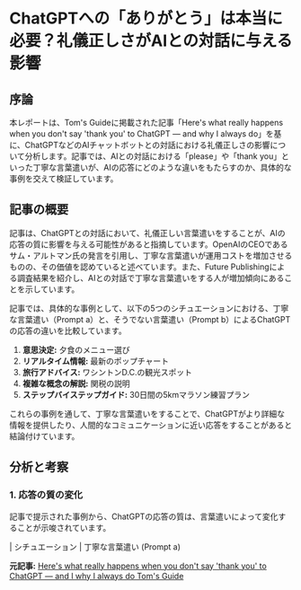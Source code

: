 # ChatGPTへの「ありがとう」は本当に必要？礼儀正しさがAIとの対話に与える影響

## 序論

本レポートは、Tom's Guideに掲載された記事「Here's what really happens when you don't say 'thank you' to ChatGPT — and why I always do」を基に、ChatGPTなどのAIチャットボットとの対話における礼儀正しさの影響について分析します。記事では、AIとの対話における「please」や「thank you」といった丁寧な言葉遣いが、AIの応答にどのような違いをもたらすのか、具体的な事例を交えて検証しています。

## 記事の概要

記事は、ChatGPTとの対話において、礼儀正しい言葉遣いをすることが、AIの応答の質に影響を与える可能性があると指摘しています。OpenAIのCEOであるサム・アルトマン氏の発言を引用し、丁寧な言葉遣いが運用コストを増加させるものの、その価値を認めていると述べています。また、Future Publishingによる調査結果を紹介し、AIとの対話で丁寧な言葉遣いをする人が増加傾向にあることを示しています。

記事では、具体的な事例として、以下の5つのシチュエーションにおける、丁寧な言葉遣い（Prompt a）と、そうでない言葉遣い（Prompt b）によるChatGPTの応答の違いを比較しています。

1. **意思決定:** 夕食のメニュー選び
2. **リアルタイム情報:** 最新のポップチャート
3. **旅行アドバイス:** ワシントンD.C.の観光スポット
4. **複雑な概念の解説:** 関税の説明
5. **ステップバイステップガイド:** 30日間の5kmマラソン練習プラン

これらの事例を通して、丁寧な言葉遣いをすることで、ChatGPTがより詳細な情報を提供したり、人間的なコミュニケーションに近い応答をすることがあると結論付けています。

## 分析と考察

### 1. 応答の質の変化

記事で提示された事例から、ChatGPTの応答の質は、言葉遣いによって変化することが示唆されています。

| シチュエーション | 丁寧な言葉遣い (Prompt a) 

**元記事:** [Here's what really happens when you don't say 'thank you' to ChatGPT — and I why I always do Tom's Guide](https://www.tomsguide.com/ai/heres-what-really-happens-when-you-dont-say-thank-you-to-chatgpt-and-i-why-i-always-do)